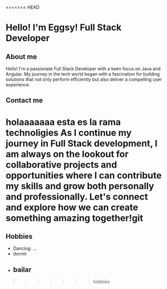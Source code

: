 <<<<<<< HEAD
# Hello! I'm Eggsy! Full Stack Developer
## About me
Hello! I'm a passionate Full Stack Developer with a keen focus on Java and Angular. My journey in the tech world began with a fascination for building solutions that not only perform efficiently but also deliver a compelling user experience.
## Contact me
holaaaaaaa
esta es la rama 
technoligies
As I continue my journey in Full Stack development, I am always on the lookout for collaborative projects and opportunities where I can contribute my skills and grow both personally and professionally. Let's connect and explore how we can create something amazing together!git 
=======
## Hobbies
- Dancing: ...
- dormir
- bailar
  - 
>>>>>>> hobbies
